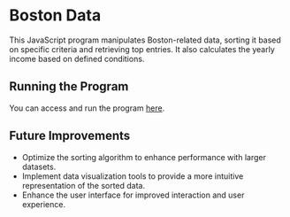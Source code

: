 # Boston Data

This JavaScript program manipulates Boston-related data, sorting it based on specific criteria and retrieving top entries. It also calculates the yearly income based on defined conditions.

## Running the Program

You can access and run the program [here](https://prakashkumarmca23.github.io/boston/).

## Future Improvements

- Optimize the sorting algorithm to enhance performance with larger datasets.
- Implement data visualization tools to provide a more intuitive representation of the sorted data.
- Enhance the user interface for improved interaction and user experience.


